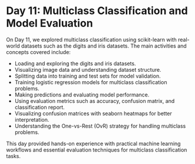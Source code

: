 # Day 11: Multiclass Classification and Model Evaluation

On Day 11, we explored multiclass classification using scikit-learn with real-world datasets such as the digits and iris datasets. The main activities and concepts covered include:

- Loading and exploring the digits and iris datasets.
- Visualizing image data and understanding dataset structure.
- Splitting data into training and test sets for model validation.
- Training logistic regression models for multiclass classification problems.
- Making predictions and evaluating model performance.
- Using evaluation metrics such as accuracy, confusion matrix, and classification report.
- Visualizing confusion matrices with seaborn heatmaps for better interpretation.
- Understanding the One-vs-Rest (OvR) strategy for handling multiclass problems.

This day provided hands-on experience with practical machine learning workflows and essential evaluation techniques for multiclass classification tasks.